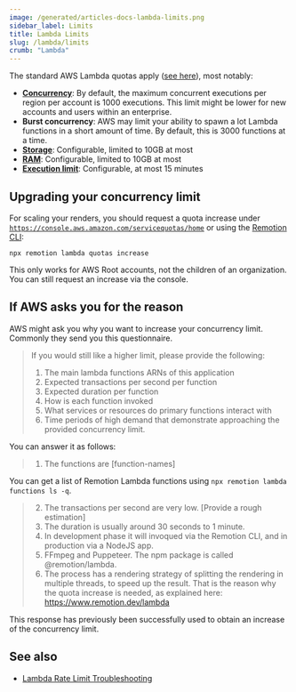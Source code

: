 ```yaml
---
image: /generated/articles-docs-lambda-limits.png
sidebar_label: Limits
title: Lambda Limits
slug: /lambda/limits
crumb: "Lambda"
---
```


The standard AWS Lambda quotas apply ([see here](https://docs.aws.amazon.com/lambda/latest/dg/gettingstarted-limits.html)), most notably:

- [**Concurrency**](/docs/lambda/concurrency): By default, the maximum concurrent executions per region per account is 1000 executions. This limit might be lower for new accounts and users within an enterprise.
- **Burst concurrency**: AWS may limit your ability to spawn a lot Lambda functions in a short amount of time. By default, this is 3000 functions at a time.
- [**Storage**](/docs/lambda/disk-size): Configurable, limited to 10GB at most
- [**RAM**](/docs/lambda/runtime#memory-size): Configurable, limited to 10GB at most
- [**Execution limit**](/docs/lambda/runtime#timeout): Configurable, at most 15 minutes

## Upgrading your concurrency limit

For scaling your renders, you should request a quota increase under [`https://console.aws.amazon.com/servicequotas/home`](https://console.aws.amazon.com/servicequotas/home) or using the [Remotion CLI](/docs/lambda/cli/quotas):

```
npx remotion lambda quotas increase
```

This only works for AWS Root accounts, not the children of an organization. You can still request an increase via the console.

## If AWS asks you for the reason

AWS might ask you why you want to increase your concurrency limit. Commonly they send you this questionnaire.

> If you would still like a higher limit, please provide the following:
>
> 1.  The main lambda functions ARNs of this application
> 2.  Expected transactions per second per function
> 3.  Expected duration per function
> 4.  How is each function invoked
> 5.  What services or resources do primary functions interact with
> 6.  Time periods of high demand that demonstrate approaching the provided concurrency limit.

You can answer it as follows:

> 1. The functions are \[function-names\]

You can get a list of Remotion Lambda functions using `npx remotion lambda functions ls -q`.

> 2. The transactions per second are very low. [Provide a rough estimation]
> 3. The duration is usually around 30 seconds to 1 minute.
> 4. In development phase it will invoqued via the Remotion CLI, and in production via a NodeJS app.
> 5. FFmpeg and Puppeteer. The npm package is called @remotion/lambda.
> 6. The process has a rendering strategy of splitting the rendering in multiple threads, to speed up the result. That is the reason why the quota increase is needed, as explained here: https://www.remotion.dev/lambda

This response has previously been successfully used to obtain an increase of the concurrency limit.

## See also

- [Lambda Rate Limit Troubleshooting](/docs/lambda/troubleshooting/rate-limit)

